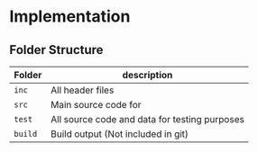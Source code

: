 # Implementation

## Folder Structure
Folder        | description
--------------| ----------------------------------------------
`inc`         | All header files
`src`         | Main source code for 
`test`        | All source code and data for testing purposes
`build`       | Build output (Not included in git)

